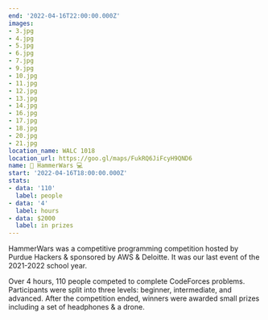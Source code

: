 ```yaml
---
end: '2022-04-16T22:00:00.000Z'
images:
- 3.jpg
- 4.jpg
- 5.jpg
- 6.jpg
- 7.jpg
- 9.jpg
- 10.jpg
- 11.jpg
- 12.jpg
- 13.jpg
- 14.jpg
- 16.jpg
- 17.jpg
- 18.jpg
- 20.jpg
- 21.jpg
location_name: WALC 1018
location_url: https://goo.gl/maps/FukRQ6JiFcyH9QND6
name: 🔨 HammerWars 💻
start: '2022-04-16T18:00:00.000Z'
stats:
- data: '110'
  label: people
- data: '4'
  label: hours
- data: $2000
  label: in prizes
---
```


HammerWars was a competitive programming competition hosted by Purdue Hackers & sponsored by AWS & Deloitte. It was our last event of the 2021-2022 school year.

Over 4 hours, 110 people competed to complete CodeForces problems. Participants were split into three levels: beginner, intermediate, and advanced. After the competition ended, winners were awarded small prizes including a set of headphones & a drone.